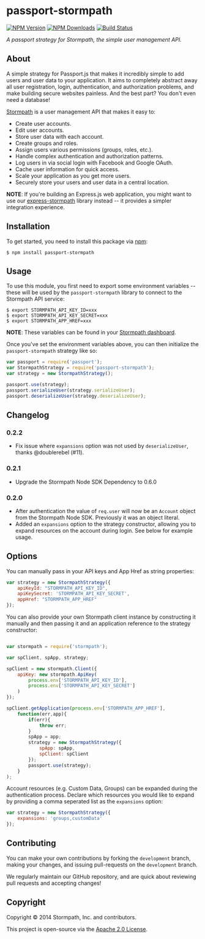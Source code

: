 # passport-stormpath

[![NPM Version](https://img.shields.io/npm/v/passport-stormpath.svg?style=flat)](https://npmjs.org/package/passport-stormpath)
[![NPM Downloads](http://img.shields.io/npm/dm/passport-stormpath.svg?style=flat)](https://npmjs.org/package/passport-stormpath)
[![Build Status](https://img.shields.io/travis/stormpath/passport-stormpath.svg?style=flat)](https://travis-ci.org/stormpath/passport-stormpath)

*A passport strategy for Stormpath, the simple user management API.*


## About

A simple strategy for Passport.js that makes it incredibly simple to add users
and user data to your application. It aims to completely abstract away all user
registration, login, authentication, and authorization problems, and make
building secure websites painless. And the best part? You don't even need a
database!

[Stormpath](https://stormpath.com/) is a user management API that makes it easy to:

- Create user accounts.
- Edit user accounts.
- Store user data with each account.
- Create groups and roles.
- Assign users various permissions (groups, roles, etc.).
- Handle complex authentication and authorization patterns.
- Log users in via social login with Facebook and Google OAuth.
- Cache user information for quick access.
- Scale your application as you get more users.
- Securely store your users and user data in a central location.

**NOTE**: If you're building an Express.js web application, you might want to
use our [express-stormpath](https://docs.stormpath.com/nodejs/express/index.html)
library instead -- it provides a simpler integration experience.


## Installation

To get started, you need to install this package via
[npm](https://www.npmjs.org/package/passport-stormpath):

```console
$ npm install passport-stormpath
```


## Usage

To use this module, you first need to export some environment variables -- these
will be used by the `passport-stormpath` library to connect to the Stormpath API
service:

```console
$ export STORMPATH_API_KEY_ID=xxx
$ export STORMPATH_API_KEY_SECRET=xxx
$ export STORMPATH_APP_HREF=xxx
```

**NOTE**: These variables can be found in your
[Stormpath dashboard](https://api.stormpath.com/ui/dashboard).

Once you've set the environment variables above, you can then initialize the
`passport-stormpath` strategy like so:

```javascript
var passport = require('passport');
var StormpathStrategy = require('passport-stormpath');
var strategy = new StormpathStrategy();

passport.use(strategy);
passport.serializeUser(strategy.serializeUser);
passport.deserializeUser(strategy.deserializeUser);
```


## Changelog

### 0.2.2

- Fix issue where `expansions` option was not used by `deserializeUser`, thanks
  @doublerebel (#11).

### 0.2.1

- Upgrade the Stormpath Node SDK Dependency to 0.6.0

### 0.2.0

- After authentication the value of `req.user` will now be an `Account` object
  from the Stormpath Node SDK.  Previously it was an object literal.
- Added an `expansions` option to the strategy constructor, allowing you to
  expand resources on the account during login.  See below for example usage.


## Options

You can manually pass in your API keys and App Href as string properties:

```javascript
var strategy = new StormpathStrategy({
    apiKeyId: "STORMPATH_API_KEY_ID",
    apiKeySecret: 'STORMPATH_API_KEY_SECRET',
    appHref: "STORMPATH_APP_HREF"
});
```

You can also provide your own Stormpath client instance by constructing
it manually and then passing it and an application reference to the
strategy constructor:

```javascript

var stormpath = require('stormpath');

var spClient, spApp, strategy;

spClient = new stormpath.Client({
    apiKey: new stormpath.ApiKey(
        process.env['STORMPATH_API_KEY_ID'],
        process.env['STORMPATH_API_KEY_SECRET']
    )
});

spClient.getApplication(process.env['STORMPATH_APP_HREF'],
    function(err,app){
        if(err){
            throw err;
        }
        spApp = app;
        strategy = new StormpathStrategy({
            spApp: spApp,
            spClient: spClient
        });
        passport.use(strategy);
    }
);

```

Account resources (e.g. Custom Data, Groups) can be expanded during the authentication process.
Declare which resources you would like to expand by providing a comma seperated list
as the `expansions` option:

```javascript
var strategy = new StormpathStrategy({
    expansions: 'groups,customData'
});
```


## Contributing

You can make your own contributions by forking the <code>development</code> branch, making your changes, and issuing pull-requests on the <code>development</code> branch.

We regularly maintain our GitHub repository, and are quick about reviewing pull requests and accepting changes!

## Copyright

Copyright &copy; 2014 Stormpath, Inc. and contributors.

This project is open-source via the [Apache 2.0 License](http://www.apache.org/licenses/LICENSE-2.0).
